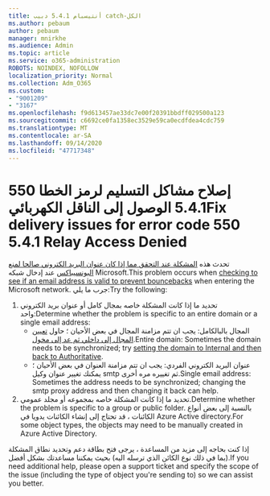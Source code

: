 ```yaml
---
title: أنتيسبام 5.4.1 دبيب catch-الكل
ms.author: pebaum
author: pebaum
manager: mnirkhe
ms.audience: Admin
ms.topic: article
ms.service: o365-administration
ROBOTS: NOINDEX, NOFOLLOW
localization_priority: Normal
ms.collection: Adm_O365
ms.custom:
- "9001209"
- "3167"
ms.openlocfilehash: f9d613457ae33dc7e00f20391bbdff029500a123
ms.sourcegitcommit: c6692ce0fa1358ec3529e59ca0ecdfdea4cdc759
ms.translationtype: MT
ms.contentlocale: ar-SA
ms.lasthandoff: 09/14/2020
ms.locfileid: "47717348"
---
```

# <a name="fix-delivery-issues-for-error-code-550-541-relay-access-denied"></a><span data-ttu-id="461f4-102">إصلاح مشاكل التسليم لرمز الخطا 550 5.4.1 الوصول إلى الناقل الكهربائي</span><span class="sxs-lookup"><span data-stu-id="461f4-102">Fix delivery issues for error code 550 5.4.1 Relay Access Denied</span></span>

<span data-ttu-id="461f4-103">تحدث هذه [المشكلة عند التحقق مما إذا كان عنوان البريد الكتروني صالحا لمنع البونسيباكس](https://docs.microsoft.com/exchange/mail-flow-best-practices/use-directory-based-edge-blocking) عند إدخال شبكه Microsoft.</span><span class="sxs-lookup"><span data-stu-id="461f4-103">This problem occurs when [checking to see if an email address is valid to prevent bouncebacks](https://docs.microsoft.com/exchange/mail-flow-best-practices/use-directory-based-edge-blocking) when entering the Microsoft network.</span></span> <span data-ttu-id="461f4-104">جرب ما يلي:</span><span class="sxs-lookup"><span data-stu-id="461f4-104">Try the following:</span></span>

1. <span data-ttu-id="461f4-105">تحديد ما إذا كانت المشكلة خاصه بمجال كامل أو عنوان بريد الكتروني واحد:</span><span class="sxs-lookup"><span data-stu-id="461f4-105">Determine whether the problem is specific to an entire domain or a single email address:</span></span>
    - <span data-ttu-id="461f4-106">المجال بالبالكامل: يجب ان تتم مزامنة المجال في بعض الأحيان ؛ حاول [تعيين المجال إلى داخلي ثم عد إلى مخول](https://docs.microsoft.com/exchange/mail-flow-best-practices/manage-accepted-domains/manage-accepted-domains).</span><span class="sxs-lookup"><span data-stu-id="461f4-106">Entire domain: Sometimes the domain needs to be synchronized; try [setting the domain to Internal and then back to Authoritative](https://docs.microsoft.com/exchange/mail-flow-best-practices/manage-accepted-domains/manage-accepted-domains).</span></span>
    - <span data-ttu-id="461f4-107">عنوان البريد الكتروني الفردي: يجب ان تتم مزامنة العنوان في بعض الأحيان ؛ يمكنك تغيير عنوان وكيل smtp ثم تغييره مره أخرى.</span><span class="sxs-lookup"><span data-stu-id="461f4-107">Single email address: Sometimes the address needs to be synchronized; changing the smtp proxy address and then changing it back can help.</span></span>
2. <span data-ttu-id="461f4-108">تحديد ما إذا كانت المشكلة خاصه بمجموعه أو مجلد عمومي.</span><span class="sxs-lookup"><span data-stu-id="461f4-108">Determine whether the problem is specific to a group or public folder.</span></span> <span data-ttu-id="461f4-109">بالنسبة إلى بعض أنواع الكائنات ، قد تحتاج إلى إنشاء الكائنات يدويا في Azure Active directory.</span><span class="sxs-lookup"><span data-stu-id="461f4-109">For some object types, the objects may need to be manually created in Azure Active Directory.</span></span>

<span data-ttu-id="461f4-110">إذا كنت بحاجه إلى مزيد من المساعدة ، يرجى فتح بطاقة دعم وتحديد نطاق المشكلة (بما في ذلك نوع الكائن الذي ترسله اليه) بحيث يمكننا مساعدتك بشكل أفضل.</span><span class="sxs-lookup"><span data-stu-id="461f4-110">If you need additional help, please open a support ticket and specify the scope of the issue (including the type of object you're sending to) so we can assist you better.</span></span>